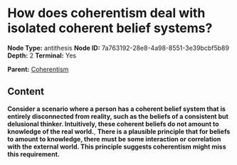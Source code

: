 # How does coherentism deal with isolated coherent belief systems?

**Node Type:** antithesis
**Node ID:** 7a763192-28e8-4a98-8551-3e39bcbf5b89
**Depth:** 2
**Terminal:** Yes

**Parent:** [Coherentism](coherentism.md)

## Content

**Consider a scenario where a person has a coherent belief system that is entirely disconnected from reality, such as the beliefs of a consistent but delusional thinker. Intuitively, these coherent beliefs do not amount to knowledge of the real world.**, **There is a plausible principle that for beliefs to amount to knowledge, there must be some interaction or correlation with the external world. This principle suggests coherentism might miss this requirement.**
